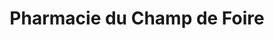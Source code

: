 ---
title: "Pharmacie du Champ de Foire"
url: /montaigu/pharmacie-du-champ-de-foire/
shop: Drogerie
---